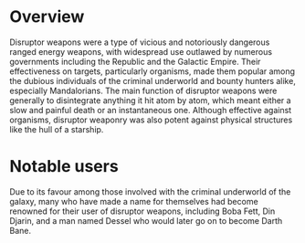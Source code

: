 # Overview

Disruptor weapons were a type of vicious and notoriously dangerous ranged energy weapons, with widespread use outlawed by numerous governments including the Republic and the Galactic Empire.
Their effectiveness on targets, particularly organisms, made them popular among the dubious individuals of the criminal underworld and bounty hunters alike, especially Mandalorians.
The main function of disruptor weapons were generally to disintegrate anything it hit atom by atom, which meant either a slow and painful death or an instantaneous one.
Although effective against organisms, disruptor weaponry was also potent against physical structures like the hull of a starship.

# Notable users

Due to its favour among those involved with the criminal underworld of the galaxy, many who have made a name for themselves had become renowned for their user of disruptor weapons, including Boba Fett, Din Djarin, and a man named Dessel who would later go on to become Darth Bane.
